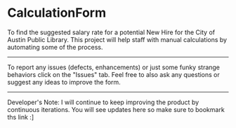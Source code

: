 # CalculationForm
To find the suggested salary rate for a potential New Hire for the City of Austin Public Library. This project will help staff with manual calculations by automating some of the process.

***
To report any issues (defects, enhancements) or just some funky strange behaviors click on the "Issues" tab. Feel free to also ask any questions or suggest any ideas to improve the form.
***

Developer's Note: I will continue to keep improving the product by continuous iterations. You will see updates here so make sure to bookmark ths link :]

